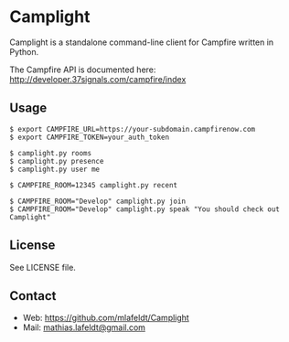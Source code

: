 Camplight
=========

Camplight is a standalone command-line client for Campfire written in Python.

The Campfire API is documented here: http://developer.37signals.com/campfire/index


Usage
-----

    $ export CAMPFIRE_URL=https://your-subdomain.campfirenow.com
    $ export CAMPFIRE_TOKEN=your_auth_token

    $ camplight.py rooms
    $ camplight.py presence
    $ camplight.py user me

    $ CAMPFIRE_ROOM=12345 camplight.py recent

    $ CAMPFIRE_ROOM="Develop" camplight.py join
    $ CAMPFIRE_ROOM="Develop" camplight.py speak "You should check out Camplight"


License
-------

See LICENSE file.


Contact
-------

* Web: <https://github.com/mlafeldt/Camplight>
* Mail: <mathias.lafeldt@gmail.com>
